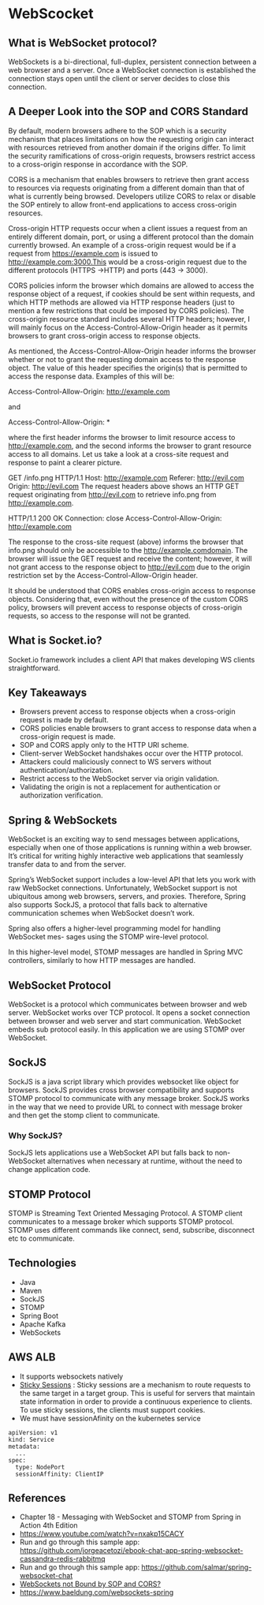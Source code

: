 # WebScocket

## What is WebSocket protocol?

WebSockets is a bi-directional, full-duplex, persistent connection between a web browser and a server. Once a WebSocket connection is established the connection stays open until the client or server decides to close this connection.

## A Deeper Look into the SOP and CORS Standard

By default, modern browsers adhere to the SOP which is a security mechanism that places limitations on how the requesting 
origin can interact with resources retrieved from another domain if the origins differ. To limit the security ramifications 
of cross-origin requests, browsers restrict access to a cross-origin response in accordance with the SOP.

CORS is a mechanism that enables browsers to retrieve then grant access to resources via requests originating from a 
different domain than that of what is currently being browsed. Developers utilize CORS to relax or disable the SOP 
entirely to allow front-end applications to access cross-origin resources.

Cross-origin HTTP requests occur when a client issues a request from an entirely different domain, port, or using a 
different protocol than the domain currently browsed. An example of a cross-origin request would be if a request 
from https://example.com is issued to http://example.com:3000.This would be a cross-origin request due to the different 
protocols (HTTPS ->HTTP) and ports (443 -> 3000).

CORS policies inform the browser which domains are allowed to access the response object of a request, if cookies should 
be sent within requests, and which HTTP methods are allowed via HTTP response headers (just to mention a few restrictions 
that could be imposed by CORS policies). The cross-origin resource standard includes several HTTP headers; however, I will 
mainly focus on the Access-Control-Allow-Origin header as it permits browsers to grant cross-origin access to response objects.

As mentioned, the Access-Control-Allow-Origin header informs the browser whether or not to grant the requesting domain 
access to the response object. The value of this header specifies the origin(s) that is permitted to access the response data.
Examples of this will be:

Access-Control-Allow-Origin: http://example.com

and

Access-Control-Allow-Origin: *

where the first header informs the browser to limit resource access to http://example.com, and the second informs the browser 
to grant resource access to all domains. Let us take a look at a cross-site request and response to paint a clearer picture.

GET /info.png HTTP/1.1
Host: http://example.com
Referer: http://evil.com
Origin: http://evil.com
The request headers above shows an HTTP GET request originating from http://evil.com to retrieve info.png from 
http://example.com.

HTTP/1.1 200 OK
Connection: close
Access-Control-Allow-Origin: http://example.com

The response to the cross-site request (above) informs the browser that info.png should only be accessible to the
http://example.comdomain. The browser will issue the GET request and receive the content; however, it will not grant access 
to the response object to http://evil.com due to the origin restriction set by the Access-Control-Allow-Origin header.

It should be understood that CORS enables cross-origin access to response objects. Considering that, even without the 
presence of the custom CORS policy, browsers will prevent access to response objects of cross-origin requests, so access 
to the response will not be granted.

## What is Socket.io?

Socket.io framework includes a client API that makes developing WS clients straightforward.

## Key Takeaways

- Browsers prevent access to response objects when a cross-origin request is made by default.
- CORS policies enable browsers to grant access to response data when a cross-origin request is made.
- SOP and CORS apply only to the HTTP URI scheme.
- Client-server WebSocket handshakes occur over the HTTP protocol.
- Attackers could maliciously connect to WS servers without authentication/authorization.
- Restrict access to the WebSocket server via origin validation.
- Validating the origin is not a replacement for authentication or authorization verification.

## Spring & WebSockets

WebSocket is an exciting way to send messages between applications, especially when one of those applications is running 
within a web browser. It’s critical for writing highly interactive web applications that seamlessly transfer data to and 
from the server.

Spring’s WebSocket support includes a low-level API that lets you work with raw WebSocket connections. Unfortunately, 
WebSocket support is not ubiquitous among web browsers, servers, and proxies. Therefore, Spring also supports SockJS, 
a protocol that falls back to alternative communication schemes when WebSocket doesn’t work.

Spring also offers a higher-level programming model for handling WebSocket mes- sages using the STOMP wire-level protocol. 

In this higher-level model, STOMP messages are handled in Spring MVC controllers, similarly to how HTTP messages are handled.

## WebSocket Protocol

WebSocket is a protocol which communicates between browser and web server. WebSocket works over TCP protocol. It opens a 
socket connection between browser and web server and start communication. WebSocket embeds sub protocol easily. In this 
application we are using STOMP over WebSocket. 

## SockJS
SockJS is a java script library which provides websocket like object for browsers. SockJS provides cross browser 
compatibility and supports STOMP protocol to communicate with any message broker. SockJS works in the way that we need to 
provide URL to connect with message broker and then get the stomp client to communicate. 

### Why SockJS?

SockJS lets applications use a WebSocket API but falls back to non-WebSocket alternatives when necessary at runtime, without the need to change application code.

## STOMP Protocol
STOMP is Streaming Text Oriented Messaging Protocol. A STOMP client communicates to a message broker which supports STOMP 
protocol. STOMP uses different commands like connect, send, subscribe, disconnect etc to communicate. 

## Technologies

- Java
- Maven
- SockJS
- STOMP
- Spring Boot
- Apache Kafka
- WebSockets

## AWS ALB

- It supports websockets natively
- [Sticky Sessions](https://docs.aws.amazon.com/elasticloadbalancing/latest/application/load-balancer-target-groups.html#sticky-sessions) : Sticky sessions are a mechanism to route requests to the same target in a target group. This is useful for servers that maintain state information in order to provide a continuous experience to clients. To use sticky sessions, the clients must support cookies.
- We must have sessionAfinity on the kubernetes service
```
apiVersion: v1
kind: Service
metadata:
  ...
spec:
  type: NodePort
  sessionAffinity: ClientIP
```  

## References

- Chapter 18 - Messaging with WebSocket and STOMP from Spring in Action 4th Edition
- https://www.youtube.com/watch?v=nxakp15CACY
- Run and go through this sample app: https://github.com/jorgeacetozi/ebook-chat-app-spring-websocket-cassandra-redis-rabbitmq
- Run and go through this sample app: https://github.com/salmar/spring-websocket-chat
- [WebSockets not Bound by SOP and CORS?](https://blog.securityevaluators.com/websockets-not-bound-by-cors-does-this-mean-2e7819374acc)
- https://www.baeldung.com/websockets-spring
